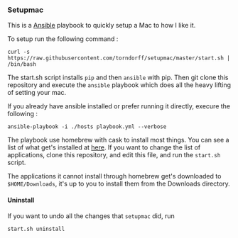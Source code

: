 ### Setupmac

This is a [Ansible](https://www.ansible.com/) playbook to quickly setup 
a Mac to how I like it.

To setup run the following command :
```
curl -s https://raw.githubusercontent.com/torndorff/setupmac/master/start.sh | /bin/bash
```

The start.sh script installs `pip` and then `ansible` with pip.
Then git clone this repository and execute the `ansible` playbook which does
all the heavy lifting of setting your mac.

If you already have ansible installed or prefer running it directly, execure the following :
```
ansible-playbook -i ./hosts playbook.yml --verbose
```

The playbook use homebrew with cask to install most things. You can see a list of
what get's installed at [here](https://raw.githubusercontent.com/torndorff/setupmac/master/roles/setup/vars/main.yml). If you want to change the list of applications, clone
this repository, and edit this file, and run the `start.sh` script.

The applications it cannot install through homebrew get's downloaded to
`$HOME/Downloads`, it's up to you to install them from the Downloads directory.


#### Uninstall

If you want to undo all the changes that `setupmac` did, run 

```
start.sh uninstall
```
